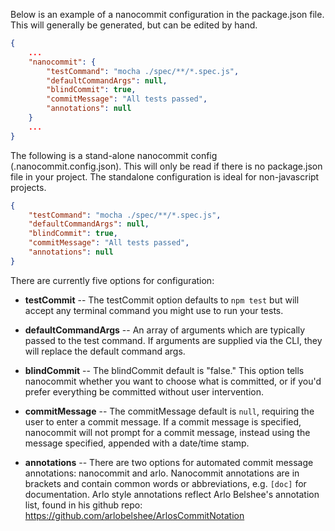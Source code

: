 <!--bl
    (filemeta
        (title "Configuration Options")
    )
/bl-->

Below is an example of a nanocommit configuration in the package.json file. This will generally be generated, but can be edited by hand.


```json
{
    ...
    "nanocommit": {
        "testCommand": "mocha ./spec/**/*.spec.js",
        "defaultCommandArgs": null,
        "blindCommit": true,
        "commitMessage": "All tests passed",
        "annotations": null
    }
    ...
}
```

The following is a stand-alone nanocommit config (.nanocommit.config.json). This will only be read if there is no package.json file in your project. The standalone configuration is ideal for non-javascript projects.

```json
{
    "testCommand": "mocha ./spec/**/*.spec.js",
    "defaultCommandArgs": null,
    "blindCommit": true,
    "commitMessage": "All tests passed",
    "annotations": null
}
```


There are currently five options for configuration:

- **testCommit** -- The testCommit option defaults to `npm test` but will accept any terminal command you might use to run your tests.

- **defaultCommandArgs** -- An array of arguments which are typically passed to the test command.  If arguments are supplied via the CLI, they will replace the default command args.

- **blindCommit** -- The blindCommit default is "false." This option tells nanocommit whether you want to choose what is committed, or if you'd prefer everything be committed without user intervention.

- **commitMessage** -- The commitMessage default is `null`, requiring the user to enter a commit message. If a commit message is specified, nanocommit will not prompt for a commit message, instead using the message specified, appended with a date/time stamp.

- **annotations** -- There are two options for automated commit message annotations: nanocommit and arlo.  Nanocommit annotations are in brackets and contain common words or abbreviations, e.g. `[doc]` for documentation.  Arlo style annotations reflect Arlo Belshee's annotation list, found in his github repo: https://github.com/arlobelshee/ArlosCommitNotation
